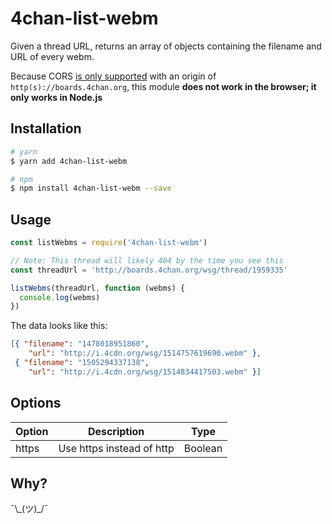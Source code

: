 # 4chan-list-webm

Given a thread URL, returns an array of objects containing the filename and URL of every webm.

Because CORS [is only supported](https://github.com/4chan/4chan-API/issues/35) with an origin of `http(s)://boards.4chan.org`,
this module **does not work in the browser; it only works in Node.js**


## Installation

```bash
# yarn
$ yarn add 4chan-list-webm

# npm
$ npm install 4chan-list-webm --save
```


## Usage


```js
const listWebms = require('4chan-list-webm')

// Note: This thread will likely 404 by the time you see this
const threadUrl = 'http://boards.4chan.org/wsg/thread/1959335'

listWebms(threadUrl, function (webms) {
  console.log(webms)
})
```

The data looks like this:
```json
[{ "filename": "1478018951860",
    "url": "http://i.4cdn.org/wsg/1514757619690.webm" },
 { "filename": "1505294337138",
    "url": "http://i.4cdn.org/wsg/1514834417503.webm" }]
```


## Options

| Option  | Description                | Type    |
|---------|----------------------------|---------|
| https   | Use https instead of http  | Boolean |



## Why? 

¯\\\_(ツ)\_/¯
